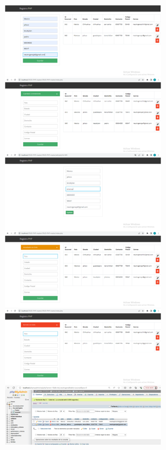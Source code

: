 ![](https://github.com/UribeV128/UIII-CRUD-V2/blob/main/c1.png)
![](https://github.com/UribeV128/UIII-CRUD-V2/blob/main/c2.png)
![](https://github.com/UribeV128/UIII-CRUD-V2/blob/main/c3.png)
![](https://github.com/UribeV128/UIII-CRUD-V2/blob/main/c4.png)
![](https://github.com/UribeV128/UIII-CRUD-V2/blob/main/c5.png)
![](https://github.com/UribeV128/UIII-CRUD-V2/blob/main/c6.png)
